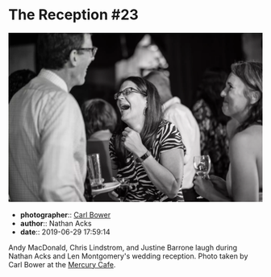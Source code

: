 # The Reception \#23

![Andy MacDonald, Chris Lindstrom, and Justine Barrone laugh](assets/2019-06-29-set-3-the-reception-23.webp)

* **photographer**:: [Carl Bower](https://carlbowerphotos.com)
* **author**:: Nathan Acks
* **date**:: 2019-06-29 17:59:14

Andy MacDonald, Chris Lindstrom, and Justine Barrone laugh during Nathan Acks and Len Montgomery's wedding reception. Photo taken by Carl Bower at the [Mercury Cafe](http://mercurycafe.com).
